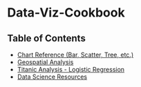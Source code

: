 # Data-Viz-Cookbook

## Table of Contents 
* [Chart Reference (Bar, Scatter, Tree, etc.)](Plot_Assortment.md)
* [Geospatial Analysis](Geospatial_Analysis.md)
* [Titanic Analysis - Logistic Regression](Titanic.md)
* [Data Science Resources](Resources.md)
